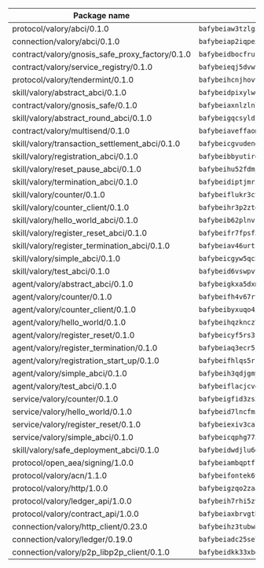 | Package name                                                  | Package hash                                                  |
| ------------------------------------------------------------- | ------------------------------------------------------------- |
| protocol/valory/abci/0.1.0                                    | `bafybeiaw3tzlg3rkvnn5fcufblktmfwngmxugn4yo7pyjp76zz6aqtqcay` |
| connection/valory/abci/0.1.0                                  | `bafybeiap2iqpexya667merizj6h75267zurbbxhzcijrxu6hdt2wmkrhai` |
| contract/valory/gnosis_safe_proxy_factory/0.1.0               | `bafybeidbocfrust66bagafrzqiniyv2p7kp3i5tgpuiepmuztsnjin2qpe` |
| contract/valory/service_registry/0.1.0                        | `bafybeieqj5dvwttrxigie6kffbhysfjimapbp7zhsgojyukxsjns2dtkny` |
| protocol/valory/tendermint/0.1.0                              | `bafybeihcnjhovvyyfbkuw5sjyfx2lfd4soeocfqzxz54g67333m6nk5gxq` |
| skill/valory/abstract_abci/0.1.0                              | `bafybeidpixylwoisuciygaqnerwfk4wnbropwc2ghvtlmqusqxe6pyz5iu` |
| contract/valory/gnosis_safe/0.1.0                             | `bafybeiaxnlzlnlb34ud6wrsm2el477xnubhpe36gh4pcvmvurfz2uafbve` |
| skill/valory/abstract_round_abci/0.1.0                        | `bafybeigqcsyldiu4arougcfaz4kgqa37ko4gzkrrup22hwz344nuv3qx5q` |
| contract/valory/multisend/0.1.0                               | `bafybeiaveffaomsnmsc5hx62o77u7ilma6eipox7m5lrwa56737ektva3i` |
| skill/valory/transaction_settlement_abci/0.1.0                | `bafybeicgvudend6ame7taeqfqreferppqx4sgnteih4lnoq3drm2b7fqwq` |
| skill/valory/registration_abci/0.1.0                          | `bafybeibbyutireqtu2nlhsafexqu5dqepwrzhwmr6yjgrdneed7nntypba` |
| skill/valory/reset_pause_abci/0.1.0                           | `bafybeihu52fdmjslyvf6tpwa7sic4usde5uu5jtscpyjgqwaji53httw3q` |
| skill/valory/termination_abci/0.1.0                           | `bafybeidiptjmrietu3mqbr3v6gd7cfvvntuwviden42k67tiziedg4axmm` |
| skill/valory/counter/0.1.0                                    | `bafybeiflukr3ctanj5sqpvzxtejpk3sbuffmkam2enmle5rqx2huuu4jdy` |
| skill/valory/counter_client/0.1.0                             | `bafybeihr3p2ztqpbgzuo4xi7gwq4hjcc3khibirritnxkajaugshlzxjke` |
| skill/valory/hello_world_abci/0.1.0                           | `bafybeib62plnvf7duxvxox4zargstdnwlhie6t4nkzkd7lf74lrjqmr67i` |
| skill/valory/register_reset_abci/0.1.0                        | `bafybeifr7fpsf3327777ig4yjcfz6pk6cnskzczb2llpy2mrewllhsztra` |
| skill/valory/register_termination_abci/0.1.0                  | `bafybeiav46urtixo4ly5j6hihgvnmhmgokuhnu7u74p56gudcz7vjd6awm` |
| skill/valory/simple_abci/0.1.0                                | `bafybeicgyw5qc57oar2yi65uv3qqfnmmqg6zqio7vs4i75hx44wpzqrz6y` |
| skill/valory/test_abci/0.1.0                                  | `bafybeid6vswpvtsrrlljvt2ev7taq3imtc2ciwvio7ull3jyfuce4roeoy` |
| agent/valory/abstract_abci/0.1.0                              | `bafybeigkxa5dxmjqrfhrpxewlgquphqpxlonwknpgcuxdrpva2gaen5g7i` |
| agent/valory/counter/0.1.0                                    | `bafybeifh4v67rt23jh5uyqajqvc7tzxsy7utelf7arux6zhphnv6hjynza` |
| agent/valory/counter_client/0.1.0                             | `bafybeibyxuqo4itomksd6wvr3loblr2ba4jxa4x3wvtgr3rofpl5xueaaa` |
| agent/valory/hello_world/0.1.0                                | `bafybeihqzkncz7r563lfkots4fphb7abdymdna4ir7in7fsbzjtx6yyndq` |
| agent/valory/register_reset/0.1.0                             | `bafybeicyf5rs3koi4egkpkkwqy7vicdfdsg3c6kzmuw5oce27vab3qusay` |
| agent/valory/register_termination/0.1.0                       | `bafybeiaq3ecr5jvwwem54263v26d6m46bkq4lzvqjrbn7umebfuyxw7dze` |
| agent/valory/registration_start_up/0.1.0                      | `bafybeifhlqs5rr4j5jwuudi3ianevxz3nkuj37mwnhiwo6v7ja4mxd7fte` |
| agent/valory/simple_abci/0.1.0                                | `bafybeih3qdjgmyvsjh5zy7euukqxdw3fj2fshou332etdemcx6nvahgukm` |
| agent/valory/test_abci/0.1.0                                  | `bafybeiflacjcvekagpmpdkg3nmvzrs5oevxramhnagvmpku2ujjw7xdymq` |
| service/valory/counter/0.1.0                                  | `bafybeigfid3zs3mctvxy7ztxbndz2is542oxcz2hznh4lfvtqimov4dhlu` |
| service/valory/hello_world/0.1.0                              | `bafybeid7lncfmioiwuje2vev3xr2savcancwey4rdssdahrdfirwlbyn6i` |
| service/valory/register_reset/0.1.0                           | `bafybeiexiv3calh52x6kbddkbyv7gtxv26i2whwdyysd4qpq4hapzmcgii` |
| service/valory/simple_abci/0.1.0                              | `bafybeicqphg773nagaqbsrn6ftpshmjfq44h2sgxvgoyg6svx3cyvcrjii` |
| skill/valory/safe_deployment_abci/0.1.0                       | `bafybeidwdjlu6dxcy7vxxgoaejstj7ffssygzjr6vxh7z7rpaap3i2oxwq` |
| protocol/open_aea/signing/1.0.0                               | `bafybeiambqptflge33eemdhis2whik67hjplfnqwieoa6wblzlaf7vuo44` |
| protocol/valory/acn/1.1.0                                     | `bafybeifontek6tvaecatoauiule3j3id6xoktpjubvuqi3h2jkzqg7zh7a` |
| protocol/valory/http/1.0.0                                    | `bafybeigzqo2zaakcjtzzsm6dh4x73v72xg6ctk6muyp5uq5ueb7y34fbxy` |
| protocol/valory/ledger_api/1.0.0                              | `bafybeih7rhi5zvfvwakx5ifgxsz2cfipeecsh7bm3gnudjxtvhrygpcftq` |
| protocol/valory/contract_api/1.0.0                            | `bafybeiaxbrvgtbdrh4lslskuxyp4awyr4whcx3nqq5yrr6vimzsxg5dy64` |
| connection/valory/http_client/0.23.0                          | `bafybeihz3tubwado7j3wlivndzzuj3c6fdsp4ra5r3nqixn3ufawzo3wii` |
| connection/valory/ledger/0.19.0                               | `bafybeiadc25se7dgnn4mufztwpzdono4xsfs45qknzdqyi3gckn6ccuv44` |
| connection/valory/p2p_libp2p_client/0.1.0                     | `bafybeidkk33xbga54szmitk6uwsi3ef56hbbdbuasltqtiyki34hgfpnxa` |
